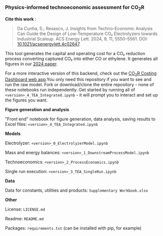 ### Physics-informed technoeconomic assessment for CO<sub>2</sub>R

**Cite this work** : 
> Da Cunha, S.; Resasco, J. Insights from Techno-Economic Analysis Can Guide the Design of Low-Temperature CO₂ Electrolyzers towards Industrial Scaleup. ACS Energy Lett. 2024, 9, 11, 5550–5561. DOI: [10.1021/acsenergylett.4c02647](https://pubs.acs.org/doi/10.1021/acsenergylett.4c02647).

This tool generates the capital and operating cost for a CO₂ reduction process converting captured CO₂ into either CO or ethylene. It generates all figures in our [2024 paper](https://pubs.acs.org/doi/10.1021/acsenergylett.4c02647).

For a more interactive version of this backend, check out the [CO<sub>2</sub>R Costing Dashboard web app](https://co2r-dashboard.streamlit.app/).You only need this repository if you want to see and run the raw model. Fork or download/clone the entire repository - none of these notebooks run independently. Get started by running all of `<version>_4_TEA_Integrated.ipynb` - it will prompt you to interact and set up the figures you want.

**Figure generation and analysis**

"Front end" notebook for figure generation, data analysis, saving results to Excel files: `<version>_4_TEA_Integrated.ipynb`

**Models**

Electrolyzer: `<version>_0_ElectrolyzerModel.ipynb`

Mass and energy balances: `<version>_1_DownstreamProcessModel.ipynb`

Technoeconomics: `<version>_2_ProcessEconomics.ipynb`

Single run execution: `<version>_3_TEA_SingleRun.ipynb`

**Data**

Data for constants, utilities and products: `Supplementary Workbook.xlsx`


**Other**

License: `LICENSE.md`

Readme: `README.md`

Packages: `requirements.txt` (can be installed with pip, for example)

